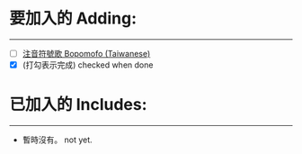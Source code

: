 # 要加入的 Adding:
-----------
- [ ] <a href="https://www.youtube.com/watch?v=zl9_8XjaEas">注音符號歌 Bopomofo (Taiwanese)<a>
- [x] (打勾表示完成) checked when done

# 已加入的 Includes:
--------
- 暫時沒有。 not yet.
